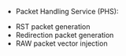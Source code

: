 * Packet Handling Service (PHS):
- RST packet generation
- Redirection packet generation
- RAW packet vector injection

